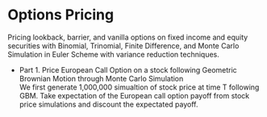 # Options Pricing
Pricing lookback, barrier, and vanilla options on fixed income and equity securities with Binomial, Trinomial, Finite Difference, and Monte Carlo Simulation in Euler Scheme with variance reduction techniques.

* Part 1. Price European Call Option on a stock following Geometric Brownian Motion through Monte Carlo Simulation  
We first generate 1,000,000 simualtion of stock price at time T following GBM. Take expectation of the European call option payoff from stock price simulations and discount the expectated payoff.


